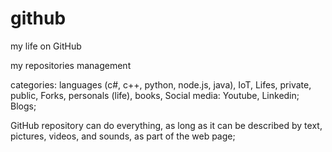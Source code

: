 # github
my life on GitHub

my repositories management

categories: languages (c#, c++, python, node.js, java), IoT, Lifes, private, public,  Forks, personals (life), books,  Social media: Youtube, Linkedin; Blogs; 

GitHub repository can do everything, as long as it can be described by text, pictures, videos, and sounds, as part of the web page; 





